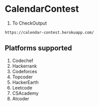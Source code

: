 # CalendarContest


1. To CheckOutput
``` 
https://calendar-contest.herokuapp.com/

```
## Platforms supported

1. Codechef
2. Hackerrank
3. Codeforces
4. Topcoder
5. HackerEarth
6. Leetcode
7. CSAcademy
8. Atcoder


